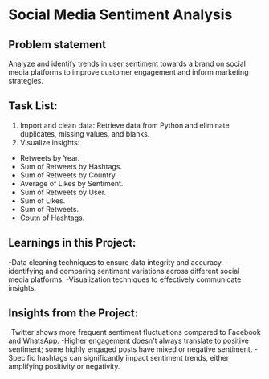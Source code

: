 # Social Media Sentiment Analysis #

## Problem statement ##
Analyze and identify trends in user sentiment towards a brand on social media platforms to improve customer engagement and inform marketing strategies.

## Task List: ##
1. Import and clean data: Retrieve data from Python and eliminate duplicates, missing values, and blanks.
2. Visualize insights:
- Retweets by Year.
- Sum of Retweets by Hashtags.
- Sum of Retweets by Country.
- Average of Likes by Sentiment.
- Sum of Retweets by User.
- Sum of Likes.
- Sum of Retweets.
- Coutn of Hashtags.
## Learnings in this Project: ##
-Data cleaning techniques to ensure data integrity and accuracy.
-identifying and comparing sentiment variations across different social media platforms.
-Visualization techniques to effectively communicate insights.
## Insights from the Project: ##
-Twitter shows more frequent sentiment fluctuations compared to Facebook and WhatsApp.
-Higher engagement doesn't always translate to positive sentiment; some highly engaged posts have mixed or negative sentiment.
-Specific hashtags can significantly impact sentiment trends, either amplifying positivity or negativity.
